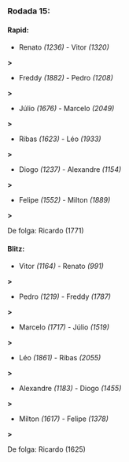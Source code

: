 ### Rodada 15:

#### Rapid:

* Renato *(1236)*     -     Vitor *(1320)*

 **>** 
* Freddy *(1882)*     -     Pedro *(1208)*

 **>** 
* Júlio *(1676)*     -     Marcelo *(2049)*

 **>** 
* Ribas *(1623)*     -     Léo *(1933)*

 **>** 
* Diogo *(1237)*     -     Alexandre *(1154)*

 **>** 
* Felipe *(1552)*     -     Milton *(1889)*

 **>** 

De folga: Ricardo (1771)

#### Blitz:

* Vitor *(1164)*     -     Renato *(991)*

 **>** 
* Pedro *(1219)*     -     Freddy *(1787)*

 **>** 
* Marcelo *(1717)*     -     Júlio *(1519)*

 **>** 
* Léo *(1861)*     -     Ribas *(2055)*

 **>** 
* Alexandre *(1183)*     -     Diogo *(1455)*

 **>** 
* Milton *(1617)*     -     Felipe *(1378)*

 **>** 

De folga: Ricardo (1625)

